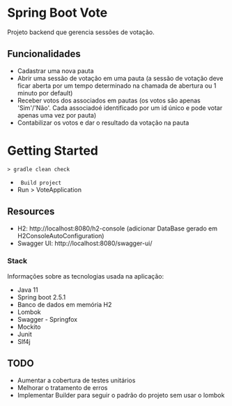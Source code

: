 # Spring Boot Vote
Projeto backend que gerencia sessões de votação.

## Funcionalidades
* Cadastrar uma nova pauta
* Abrir uma sessão de votação em uma pauta (a sessão de votação deve ficar aberta por um tempo determinado na chamada de abertura ou 1 minuto por default)
* Receber votos dos associados em pautas (os votos são apenas 'Sim'/'Não'. Cada associadoé identificado por um id único e pode votar apenas uma vez por pauta)
* Contabilizar os votos e dar o resultado da votação na pauta

# Getting Started
`> gradle clean check` 
* ` Build project`
* Run > VoteApplication

## Resources
* H2: http://localhost:8080/h2-console (adicionar DataBase gerado em H2ConsoleAutoConfiguration)
* Swagger UI: http://localhost:8080/swagger-ui/

### Stack
Informações sobre as tecnologias usada na aplicação:
* Java 11
* Spring boot 2.5.1
* Banco de dados em memória H2 
* Lombok
* Swagger - Springfox
* Mockito
* Junit
* Slf4j

## TODO
* Aumentar a cobertura de testes unitários
* Melhorar o tratamento de erros 
* Implementar Builder para seguir o padrão do projeto sem usar o lombok
